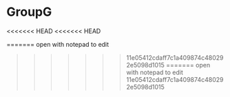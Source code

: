 GroupG
======
<<<<<<< HEAD
<<<<<<< HEAD

=======
open with notepad to edit
>>>>>>> 11e05412cdaff7c1a409874c480292e5098d1015
=======
open with notepad to edit
>>>>>>> 11e05412cdaff7c1a409874c480292e5098d1015
